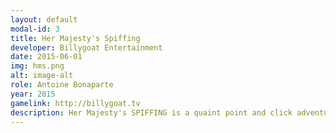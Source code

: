 ```yaml
---
layout: default
modal-id: 3
title: Her Majesty's Spiffing
developer: Billygoat Entertainment
date: 2015-06-01
img: hms.png
alt: image-alt
role: Antoine Bonaparte
year: 2015
gamelink: http://billygoat.tv
description: Her Majesty's SPIFFING is a quaint point and click adventure game following the exploits of Captain Frank Lee English and his trusted regional accented colleague, Aled, as they travel through the cosmos in search of new planets to claim for a galactic British Empire.
---
```

